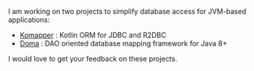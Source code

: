 I am working on two projects to simplify database access for JVM-based applications:

- [Komapper](https://github.com/komapper/komapper) : Kotlin ORM for JDBC and R2DBC
- [Doma](https://github.com/domaframework/doma) : DAO oriented database mapping framework for Java 8+

I would love to get your feedback on these projects.

